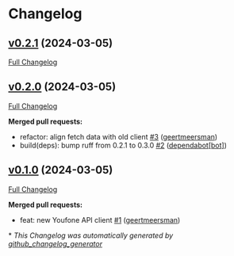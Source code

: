# Changelog

## [v0.2.1](https://github.com/geertmeersman/aioyoufone/tree/v0.2.1) (2024-03-05)

[Full Changelog](https://github.com/geertmeersman/aioyoufone/compare/v0.2.0...v0.2.1)

## [v0.2.0](https://github.com/geertmeersman/aioyoufone/tree/v0.2.0) (2024-03-05)

[Full Changelog](https://github.com/geertmeersman/aioyoufone/compare/v0.1.0...v0.2.0)

**Merged pull requests:**

- refactor: align fetch data with old client [\#3](https://github.com/geertmeersman/aioyoufone/pull/3) ([geertmeersman](https://github.com/geertmeersman))
- build\(deps\): bump ruff from 0.2.1 to 0.3.0 [\#2](https://github.com/geertmeersman/aioyoufone/pull/2) ([dependabot[bot]](https://github.com/apps/dependabot))

## [v0.1.0](https://github.com/geertmeersman/aioyoufone/tree/v0.1.0) (2024-03-05)

[Full Changelog](https://github.com/geertmeersman/aioyoufone/compare/8a35693b5cba091d3211d455dc3f0aa7869ae0a5...v0.1.0)

**Merged pull requests:**

- feat: new Youfone API client [\#1](https://github.com/geertmeersman/aioyoufone/pull/1) ([geertmeersman](https://github.com/geertmeersman))



\* *This Changelog was automatically generated by [github_changelog_generator](https://github.com/github-changelog-generator/github-changelog-generator)*
